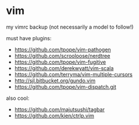 vim
===

my vimrc backup (not necessarily a model to follow!)

must have plugins:

* https://github.com/tpope/vim-pathogen
* https://github.com/scrooloose/nerdtree
* https://github.com/tpope/vim-fugitive
* https://github.com/derekwyatt/vim-scala
* https://github.com/terryma/vim-multiple-cursors
* http://sjl.bitbucket.org/gundo.vim
* https://github.com/tpope/vim-dispatch.git

also cool:

* https://github.com/majutsushi/tagbar
* https://github.com/kien/ctrlp.vim

